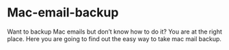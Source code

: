 # Mac-email-backup
Want to backup Mac emails but don’t know how to do it? You are at the right place. Here you are going to find out the easy way to take mac mail backup. 
